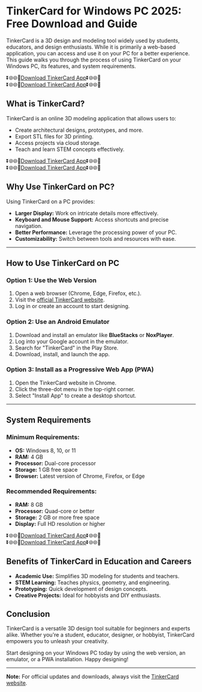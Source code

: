 # TinkerCard for Windows PC 2025: Free Download and Guide

TinkerCard is a 3D design and modeling tool widely used by students, educators, and design enthusiasts. While it is primarily a web-based application, you can access and use it on your PC for a better experience. This guide walks you through the process of using TinkerCard on your Windows PC, its features, and system requirements.

⏬🌐🌐📌[Download TinkerCard App](https://apkkb.com/tinkercard-for-windows-pc-free-download-and-guide/)⏬🌐🌐📌<br>
⏬🌐🌐📌[Download TinkerCard App](https://apkkb.com/tinkercard-for-windows-pc-free-download-and-guide/)⏬🌐🌐📌


## What is TinkerCard?

TinkerCard is an online 3D modeling application that allows users to:
- Create architectural designs, prototypes, and more.
- Export STL files for 3D printing.
- Access projects via cloud storage.
- Teach and learn STEM concepts effectively.

⏬🌐🌐📌[Download TinkerCard App](https://apkkb.com/tinkercard-for-windows-pc-free-download-and-guide/)⏬🌐🌐📌<br>
⏬🌐🌐📌[Download TinkerCard App](https://apkkb.com/tinkercard-for-windows-pc-free-download-and-guide/)⏬🌐🌐📌

## Why Use TinkerCard on PC?

Using TinkerCard on a PC provides:
- **Larger Display:** Work on intricate details more effectively.
- **Keyboard and Mouse Support:** Access shortcuts and precise navigation.
- **Better Performance:** Leverage the processing power of your PC.
- **Customizability:** Switch between tools and resources with ease.

---

## How to Use TinkerCard on PC

### Option 1: Use the Web Version
1. Open a web browser (Chrome, Edge, Firefox, etc.).
2. Visit the [official TinkerCard website](https://www.tinkercad.com).
3. Log in or create an account to start designing.

### Option 2: Use an Android Emulator
1. Download and install an emulator like **BlueStacks** or **NoxPlayer**.
2. Log into your Google account in the emulator.
3. Search for "TinkerCard" in the Play Store.
4. Download, install, and launch the app.

### Option 3: Install as a Progressive Web App (PWA)
1. Open the TinkerCard website in Chrome.
2. Click the three-dot menu in the top-right corner.
3. Select "Install App" to create a desktop shortcut.

---

## System Requirements

### Minimum Requirements:
- **OS:** Windows 8, 10, or 11
- **RAM:** 4 GB
- **Processor:** Dual-core processor
- **Storage:** 1 GB free space
- **Browser:** Latest version of Chrome, Firefox, or Edge

### Recommended Requirements:
- **RAM:** 8 GB
- **Processor:** Quad-core or better
- **Storage:** 2 GB or more free space
- **Display:** Full HD resolution or higher

⏬🌐🌐📌[Download TinkerCard App](https://apkkb.com/tinkercard-for-windows-pc-free-download-and-guide/)⏬🌐🌐📌<br>
⏬🌐🌐📌[Download TinkerCard App](https://apkkb.com/tinkercard-for-windows-pc-free-download-and-guide/)⏬🌐🌐📌

## Benefits of TinkerCard in Education and Careers
- **Academic Use:** Simplifies 3D modeling for students and teachers.
- **STEM Learning:** Teaches physics, geometry, and engineering.
- **Prototyping:** Quick development of design concepts.
- **Creative Projects:** Ideal for hobbyists and DIY enthusiasts.


## Conclusion

TinkerCard is a versatile 3D design tool suitable for beginners and experts alike. Whether you're a student, educator, designer, or hobbyist, TinkerCard empowers you to unleash your creativity.

Start designing on your Windows PC today by using the web version, an emulator, or a PWA installation. Happy designing!

---

**Note:** For official updates and downloads, always visit the [TinkerCard website](https://www.tinkercad.com).
